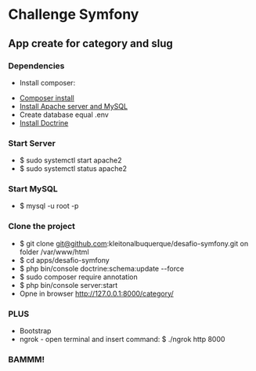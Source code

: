# Challenge Symfony

## App create for category and slug

### Dependencies

* Install composer:
 - [Composer install](https://www.digitalocean.com/community/tutorials/como-instalar-e-usar-o-composer-no-ubuntu-18-04-pt)
 - [Install Apache server and MySQL](https://www.digitalocean.com/community/tutorials/como-instalar-a-pilha-linux-apache-mysql-php-lamp-no-ubuntu-18-04-pt)
 - Create database equal .env
 - [Install Doctrine](https://medium.com/@web_hints/doctrine-and-symfony-setup-and-usage-tutorial-799f9e56cba1)

### Start Server

* $ sudo systemctl start apache2
* $ sudo systemctl status apache2

### Start MySQL

* $ mysql -u root -p

### Clone the project

* $ git clone git@github.com:kleitonalbuquerque/desafio-symfony.git on folder /var/www/html
* $ cd apps/desafio-symfony
* $ php bin/console doctrine:schema:update --force
* $ sudo composer require annotation
* $ php bin/console server:start
* Opne in browser http://127.0.0.1:8000/category/

### PLUS

* Bootstrap
* ngrok - open terminal and insert command: $ ./ngrok http 8000

### BAMMM!